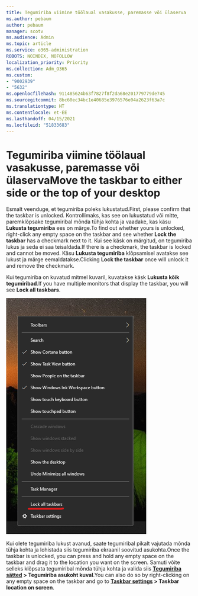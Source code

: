 ```yaml
---
title: Tegumiriba viimine töölaual vasakusse, paremasse või ülaserva
ms.author: pebaum
author: pebaum
manager: scotv
ms.audience: Admin
ms.topic: article
ms.service: o365-administration
ROBOTS: NOINDEX, NOFOLLOW
localization_priority: Priority
ms.collection: Adm_O365
ms.custom:
- "9002939"
- "5632"
ms.openlocfilehash: 911485624b63f7827f8f2da68e201779779de745
ms.sourcegitcommit: 8bc60ec34bc1e40685e3976576e04a2623f63a7c
ms.translationtype: HT
ms.contentlocale: et-EE
ms.lasthandoff: 04/15/2021
ms.locfileid: "51833683"
---
```

# <a name="move-the-taskbar-to-either-side-or-the-top-of-your-desktop"></a><span data-ttu-id="3f37b-102">Tegumiriba viimine töölaual vasakusse, paremasse või ülaserva</span><span class="sxs-lookup"><span data-stu-id="3f37b-102">Move the taskbar to either side or the top of your desktop</span></span>

<span data-ttu-id="3f37b-103">Esmalt veenduge, et tegumiriba poleks lukustatud.</span><span class="sxs-lookup"><span data-stu-id="3f37b-103">First, please confirm that the taskbar is unlocked.</span></span> <span data-ttu-id="3f37b-104">Kontrollimaks, kas see on lukustatud või mitte, paremklõpsake tegumiribal mõnda tühja kohta ja vaadake, kas käsu **Lukusta tegumiriba** ees on märge.</span><span class="sxs-lookup"><span data-stu-id="3f37b-104">To find out whether yours is unlocked, right-click any empty space on the taskbar and see whether **Lock the taskbar** has a checkmark next to it.</span></span> <span data-ttu-id="3f37b-105">Kui see käsk on märgitud, on tegumiriba lukus ja seda ei saa teisaldada.</span><span class="sxs-lookup"><span data-stu-id="3f37b-105">If there is a checkmark, the taskbar is locked and cannot be moved.</span></span> <span data-ttu-id="3f37b-106">Käsu **Lukusta tegumiriba** klõpsamisel avatakse see lukust ja märge eemaldatakse.</span><span class="sxs-lookup"><span data-stu-id="3f37b-106">Clicking **Lock the taskbar** once will unlock it and remove the checkmark.</span></span>

<span data-ttu-id="3f37b-107">Kui tegumiriba on kuvatud mitmel kuvaril, kuvatakse käsk **Lukusta kõik tegumiribad**.</span><span class="sxs-lookup"><span data-stu-id="3f37b-107">If you have multiple monitors that display the taskbar, you will see **Lock all taskbars**.</span></span>

![Lukusta kõik tegumiribad](media/lock-all-taskbars.png)

<span data-ttu-id="3f37b-109">Kui olete tegumiriba lukust avanud, saate tegumiribal pikalt vajutada mõnda tühja kohta ja lohistada siis tegumiriba ekraanil soovitud asukohta.</span><span class="sxs-lookup"><span data-stu-id="3f37b-109">Once the taskbar is unlocked, you can press and hold any empty space on the taskbar and drag it to the location you want on the screen.</span></span> <span data-ttu-id="3f37b-110">Samuti võite selleks klõpsata tegumiribal mõnda tühja kohta ja valida siis **[Tegumiriba sätted](ms-settings:taskbar?activationSource=GetHelp) > Tegumiriba asukoht kuval**.</span><span class="sxs-lookup"><span data-stu-id="3f37b-110">You can also do so by right-clicking on any empty space on the taskbar and go to **[Taskbar settings](ms-settings:taskbar?activationSource=GetHelp) > Taskbar location on screen**.</span></span>
